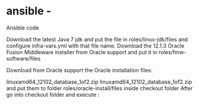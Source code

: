 # ansible - 
Ansible code

Download the latest Java 7 jdk and put the file in roles/linux-jdk/files and configure infra-vars.yml with that file name.
Download the 12.1.3 Oracle Fusion Middleware installer from Oracle support and put it in roles/fmw-software/files

Download from Oracle support the Oracle installation files:

linuxamd64_12102_database_1of2.zip
linuxamd64_12102_database_1of2.zip and put them to folder roles/oracle-install/files inside checkout folder
After go into checkout folder and execute :


